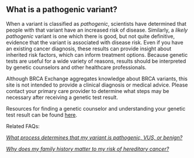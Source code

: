 ## What is a pathogenic variant?

When a variant is classified as _pathogenic_, scientists have determined that people with that variant have an increased risk of disease. Similarly, a _likely pathogenic_ variant is one which there is good, but not quite definitive, evidence that the variant is associated with disease risk. Even if you have an existing cancer diagnosis, these results can provide insight about inherited risk factors, which can inform treatment options. Because genetic tests are useful for a wide variety of reasons, results should be interpreted by genetic counselors and other healthcare professionals.

Although BRCA Exchange aggregates knowledge about BRCA variants, this site is not intended to provide a clinical diagnosis or medical advice. Please contact your primary care provider to determine what steps may be necessary after receiving a genetic test result.

Resources for finding a genetic counselor and understanding your genetic test result can be found [here](/where-can-i-find-more-resources.md).

Related FAQs:

[_What process determines that my variant is pathogenic, VUS, or benign?_](/what-process-determines-that-my-variant-is-pathogenic-vus-or-benign.md)

[_Why does my family history matter to my risk of hereditary cancer?_](/why-does-my-family-history-matter-to-my-risk-of-hereditary-cancer.md)

